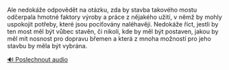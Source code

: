 
Ale nedokáže odpovědět na otázku, zda by stavba takového mostu odčerpala hmotné faktory výroby a práce z nějakého užití, v němž by mohly uspokojit potřeby, které jsou pociťovány naléhavěji. Nedokáže říct, jestli by ten most měl být vůbec stavěn, či nikoli, kde by měl být postaven, jakou by měl mít nosnost pro dopravu břemen a která z mnoha možností pro jeho stavbu by měla být vybrána.

[🔊 Poslechnout audio](/data/7-paragraphs/audio/chapter_42/para_002-Ale-nedoke-odpovdt-na-otzku-zda-by-stavba-ta.mp3)
